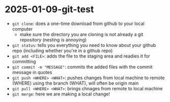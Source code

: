 # 2025-01-09-git-test

- `git clone`: does a one-time download from github to your local computer
  - make sure the directory you are cloning is not already a git repository (nesting is annoying)
- `git status`: tells you everything you need to know about your github repo (including whether you're in a github repo)
- `git add <FILE>`: adds the file to the staging area and readies it for committing
- `git commit -m "MESSAGE"`: commits the added files with the commit message in quotes
- `git push <WHERE> <WHAT>`: pushes changes from local machine to remote (WHERE) using the branch (WHAT), will often be origin main
- `git pull <WHERE> <WHAT>`: brings chnages from remote to local machine
- `git merge`: here we are making a local change!